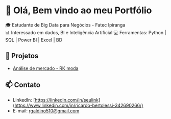 # 👋 Olá, Bem vindo ao meu Portfólio

🎓 Estudante de Big Data para Negócios - Fatec Ipiranga  
📊 Interessado em dados, BI e Inteligência Artificial
💻 Ferramentas: Python | SQL | Power BI | Excel | BD 

## 🚀 Projetos
- [Análise de mercado - RK moda](https://github.com/RicardoBertolessi/Projeto_RKmoda.git)

## 📫 Contato
- LinkedIn: [https://linkedin.com/in/seulink](https://www.linkedin.com/in/ricardo-bertolessi-342690266/)
- E-mail: rgaldino510@gmail.com
